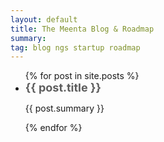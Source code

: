 ```yaml
---
layout: default
title: The Meenta Blog & Roadmap
summary:
tag: blog ngs startup roadmap
---
```


<ul class="posts">
	{% for post in site.posts %}
	<li>
		<a href="{{ post.url }}" style="font-size: 18px; font-weight: bold; color: #5D5D5D; text-decoration: none">
			{{ post.title }}
		</a>
		<p>{{ post.summary }}</p>
	</li>
	{% endfor %}
</ul>
